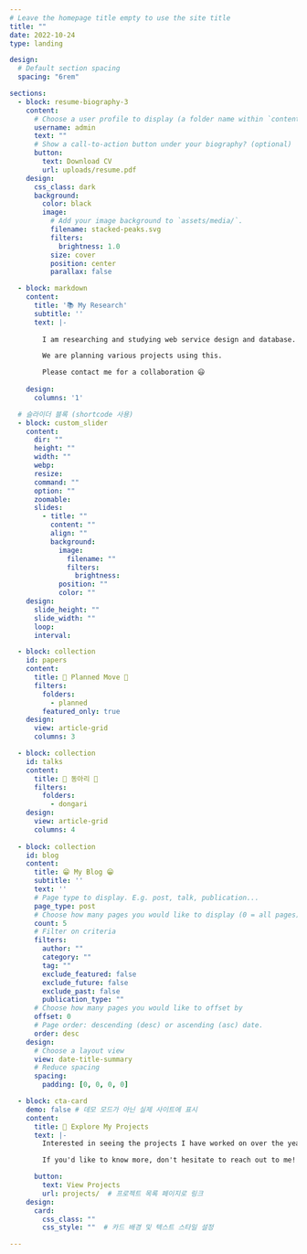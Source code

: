 ```yaml
---
# Leave the homepage title empty to use the site title
title: ""
date: 2022-10-24
type: landing

design:
  # Default section spacing
  spacing: "6rem"

sections:
  - block: resume-biography-3
    content:
      # Choose a user profile to display (a folder name within `content/authors/`)
      username: admin
      text: ""
      # Show a call-to-action button under your biography? (optional)
      button:
        text: Download CV
        url: uploads/resume.pdf
    design:
      css_class: dark
      background:
        color: black
        image:
          # Add your image background to `assets/media/`.
          filename: stacked-peaks.svg
          filters:
            brightness: 1.0
          size: cover
          position: center
          parallax: false

  - block: markdown
    content:
      title: '📚 My Research'
      subtitle: ''
      text: |-
        
        I am researching and studying web service design and database.

        We are planning various projects using this.

        Please contact me for a collaboration 😃
        
    design:
      columns: '1'

  # 슬라이더 블록 (shortcode 사용)
  - block: custom_slider
    content:
      dir: "" 
      height: "" 
      width: "" 
      webp: 
      resize:  
      command: "" 
      option: "" 
      zoomable: 
      slides:
        - title: ""
          content: ""
          align: ""
          background:
            image:
              filename: ""
              filters:
                brightness: 
            position: ""
            color: ""
    design:
      slide_height: ""
      slide_width: ""
      loop: 
      interval: 

  - block: collection
    id: papers
    content:
      title: 📅 Planned Move 📅
      filters:
        folders:
          - planned
        featured_only: true
    design:
      view: article-grid
      columns: 3

  - block: collection
    id: talks
    content:
      title: 💫 동아리 💫
      filters:
        folders:
          - dongari
    design:
      view: article-grid
      columns: 4
     
  - block: collection
    id: blog
    content:
      title: 😁 My Blog 😁
      subtitle: ''
      text: ''
      # Page type to display. E.g. post, talk, publication...
      page_type: post
      # Choose how many pages you would like to display (0 = all pages)
      count: 5
      # Filter on criteria
      filters:
        author: ""
        category: ""
        tag: ""
        exclude_featured: false
        exclude_future: false
        exclude_past: false
        publication_type: ""
      # Choose how many pages you would like to offset by
      offset: 0
      # Page order: descending (desc) or ascending (asc) date.
      order: desc
    design:
      # Choose a layout view
      view: date-title-summary
      # Reduce spacing
      spacing:
        padding: [0, 0, 0, 0]

  - block: cta-card
    demo: false # 데모 모드가 아닌 실제 사이트에 표시
    content:
      title: 🚀 Explore My Projects
      text: |-
        Interested in seeing the projects I have worked on over the years? Feel free to check out my portfolio of various web development, design, and academic projects.

        If you'd like to know more, don't hesitate to reach out to me!

      button:
        text: View Projects
        url: projects/  # 프로젝트 목록 페이지로 링크
    design:
      card:
        css_class: ""
        css_style: ""  # 카드 배경 및 텍스트 스타일 설정

---
```

